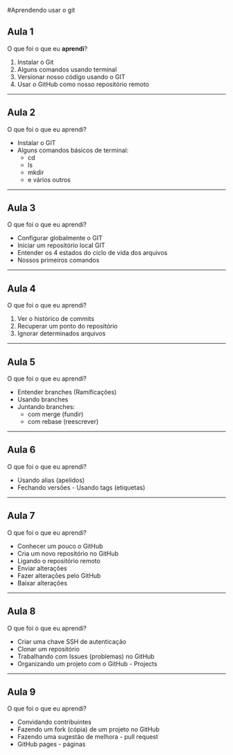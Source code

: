  #Aprendendo usar o git
## Aula 1
 O que foi o que eu **aprendi**?
 1. Instalar o Git
 2. Alguns comandos usando terminal
 3. Versionar nosso código usando o GIT
 4. Usar o GitHub como nosso repositório remoto
 
 ***

 ## Aula 2
 O que foi o que eu aprendi?
 * Instalar o GIT
 * Alguns comandos básicos de terminal:
   * cd
   * ls
   * mkdir
   * e vários outros
   
***

 ## Aula 3
 O que foi o que eu aprendi?
 *  Configurar globalmente o GIT
 *  Iniciar um repositório local GIT
 *  Entender os 4 estados do ciclo de vida dos arquivos
 *  Nossos primeiros comandos 

___

## Aula 4
 O que foi o que eu aprendi?
 1. Ver o histórico de commits 
 2. Recuperar um ponto do repositório
 3. Ignorar determinados arquivos

___

## Aula 5
 O que foi o que eu aprendi?
 * Entender branches (Ramificações)
 *  Usando branches
 *  Juntando branches:
    * com merge (fundir)
    * com rebase (reescrever)
___

## Aula 6
 O que foi o que eu aprendi?
 * Usando alias (apelidos)
 * Fechando versões - Usando tags (etiquetas)
 
 ***

## Aula 7
 O que foi o que eu aprendi?
 
- Conhecer um pouco o GitHub
- Cria um novo repositório no GitHub
- Ligando o repositório remoto
- Enviar alterações
- Fazer alterações pelo GitHub
- Baixar alterações

***
## Aula 8
 O que foi o que eu aprendi?
- Criar uma chave SSH de autenticação
- Clonar um repositório
- Trabalhando com Issues (problemas) no GitHub
- Organizando um projeto com o GitHub - Projects

---

## Aula 9
 O que foi o que eu aprendi?
- Convidando contribuintes
- Fazendo um fork (cópia) de um projeto no GitHub
- Fazendo uma sugestão de melhora - pull request
- GitHub pages - páginas


